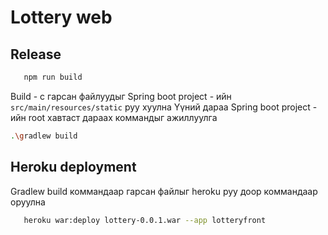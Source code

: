 # Lottery web

## Release
```bash
   npm run build
```
Build - с гарсан файлуудыг Spring  boot project - ийн ```src/main/resources/static``` руу хуулна
Үүний дараа Spring boot project - ийн root хавтаст дараах коммандыг ажиллуулга

```bash
.\gradlew build
```
## Heroku deployment
Gradlew build коммандаар гарсан файлыг heroku  руу доор коммандаар оруулна
```bash
   heroku war:deploy lottery-0.0.1.war --app lotteryfront
```
